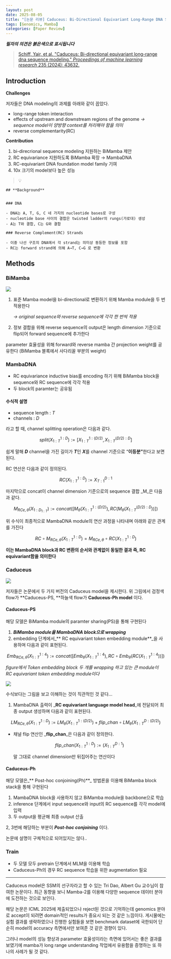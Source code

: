 ```yaml
---
layout: post
date: 2025-08-05
title: "[논문 리뷰] Caduceus: Bi-Directional Equivariant Long-Range DNA Sequence Modeling"
tags: [Genomics, Mamba]
categories: [Paper Review]
---
```


<span class="notion-red">_**필자의 의견은 붉은색으로 표시됩니다**_</span>


> [Schiff, Yair, et al. "Caduceus: Bi-directional equivariant long-range dna sequence modeling." ](https://pmc.ncbi.nlm.nih.gov/articles/PMC12189541/)[_Proceedings of machine learning research_](https://pmc.ncbi.nlm.nih.gov/articles/PMC12189541/)[ 235 (2024): 43632.](https://pmc.ncbi.nlm.nih.gov/articles/PMC12189541/)



## Introduction


**Challenges**


저자들은 DNA modeling의 과제를 아래와 같이 꼽았다.

- long-range token interaction
- effects of upstream and downstream regions of the genome 
_→ sequence model이 양방향 context를 처리해야 함을 의미_
- reverse complementarity(RC)

**Contribution**

1. bi-direcrional sequence modeling 지원하는 BiMamba 제안
1. RC equivariance 지원하도록 BiMamba 확장 → MambaDNA
1. RC-equivariant DNA foundation model family 기여
1. 10x 크기의 model보다 높은 성능

> 💡 


	## **Background**


	### DNA

	- DNA는 A, T, G, C 네 가지의 nucleotide bases로 구성
	- nucleotide base 사이의 결합은 twisted ladder의 rungs(가로대) 생성
	- A는 T와 결합, C는 G와 결합

	### Reverse Complement(RC) Strands

	- 이중 나선 구조의 DNA에서 각 strand는 의미상 동등한 정보를 포함
	- RC는 forward strand에 의해 A→T, C→G 로 변환


## Methods



### BiMamba


![](https://prod-files-secure.s3.us-west-2.amazonaws.com/542b861c-36a8-4051-84e5-8804b6728dba/2c247d59-7815-4980-99f0-8f0d21f445a7/image.png?X-Amz-Algorithm=AWS4-HMAC-SHA256&X-Amz-Content-Sha256=UNSIGNED-PAYLOAD&X-Amz-Credential=ASIAZI2LB46642GC6ZOU%2F20250826%2Fus-west-2%2Fs3%2Faws4_request&X-Amz-Date=20250826T061311Z&X-Amz-Expires=3600&X-Amz-Security-Token=IQoJb3JpZ2luX2VjEBUaCXVzLXdlc3QtMiJHMEUCIFmcM1XCEDyGiVdXbtfUCxENV85hJM4A8oERLnPFJxgQAiEAkQ2PRg9o0GrjvYhrqdJvDsC17tauQx5D4eggq1pEA9Uq%2FwMIbhAAGgw2Mzc0MjMxODM4MDUiDJB5bnaFv3Wvm0Fi8SrcAxPu6LDLMlmzIh8G%2BvYY8iLzmlmd6bQXhr1zes5jh7klL2%2FLo5e7fYwD7T5moOEs7J5ea%2BiQE9Dgzn474FfTqWCeHzMpFUDkhQLy3kBRpF5IthnsqNc%2BWKRcBDDboDhAm28LdKTv7Xyf7PW7QdqyxMGTOCcZNKaN6r3Q3ga6DBxKyn9tYsBIGHsACBvjBnod4XkSIkQvT65kSOWMuel8%2FAybylwUotIwlPQ0oTWPE1DS3fj83YJ6ctlpm53Y6lJEtcFIekQs%2FDCbaCvcprryLwnd1yzZbFEs0pZ77e%2BFQhXgh0LIZlwHjpRf3yL%2Fy6IbezO5NWKbcV3JQM42DiEanA4xylH2PR9ezjHk5npJwEpa6UE5HiDmHU3Jj7iuV6iWkBZr0Mp03MFlx9i2bwNTEs09d6gpyyR1jPjMZudPiaNzJk5MD8j34lAmGuB3ytcovMwDKMuW9pFkp72RzzRAFHIV%2FqEjczg4gzE2Kd9%2FgFTrhkaqQ6sFt0%2B6V6rlIb%2BcNM8NN2%2FcfAsJHb9yiQiP4SqBCaqad%2F82nM%2BofG%2B7e8uN9coWnVK8e%2FmEzufGh6Vg4NsxzljfWYr2%2BKNn3MqUNVBPPns4AX4TCRHMLat%2BABNTzqb5y5Ga26CgZYzfMLSAtcUGOqUB7zAkHe47%2BYygF4SOLkWROAFVe%2Bi4Dpr4htBthv7B1n%2F5rj%2F7hjtUkYPz2FjsaA7ODjD5%2BUQIcks2F3MAgbAgx8kqokSv8Z77r5gnjeQbEkk1s7PNGl%2FzOmLoYwHpaJRbpmiBN0kloBJ02jWGq2g2WTVLA6UOq5fLTA9inydmFetgsn1zpIv8O3LFozB9%2F2Bo76p%2B4m3wWrBNRzR7AWIuxyTtypWY&X-Amz-Signature=a56c90a38c5a47d840f92d85483088d19da95d51543d51417d35198a820deba1&X-Amz-SignedHeaders=host&x-amz-checksum-mode=ENABLED&x-id=GetObject)

1. 표준 Mamba model을 bi-directional로 변환하기 위해 Mamba module을 두 번 적용한다

	_→ original sequence와 reverse sequence에 각각 한 번씩 적용_

1. 정보 결합을 위해 reverse sequence의 output은 length dimension 기준으로 flip되어 forward sequence에 추가한다

parameter 효율성을 위해 forward와 reverse mamba 간 projection weight를 공유한다 (BiMamba 블록에서 사다리꼴 부분의 weight)



### MambaDNA

- RC equivariance inductive bias를 encoding 하기 위해 BiMamba block을 sequence와 RC sequence에 각각 적용
- 두 block의 paramter는 공유됨


#### 수식적 설명

- sequence length : _T_
- channels : _D_

라고 할 때,  channel splitting operation은 다음과 같다.


$$
split(X^{1:D}_{1:T}):=[X^{1:(D/2)}_{1:T},X^{(D/2):D}_{1:T}]
$$


<span class="notion-red">쉽게 말해 </span><span class="notion-red">_**D**_</span><span class="notion-red"> channel을 가진 길이가 </span><span class="notion-red">_**T**_</span><span class="notion-red">인 </span><span class="notion-red">_**X**_</span><span class="notion-red">를 channel 기준으로 “</span><span class="notion-red">**이등분”**</span><span class="notion-red">한다고 보면 된다.</span>


RC 연산은 다음과 같이 정의된다.


$$
RC(X^{1:D}_{1:T}):=X^{D:1}_{T:1}
$$


마지막으로 concat이 channel dimension 기준으로의 sequence 결합 _M_은 다음과 같다.


$$
M_{RCe,\theta}(X_{1:D_{1:T}}):=concat([M_{\theta}(X^{1:(D/2)}_{1:T}),RC(M_{\theta}(X^{(D/2):D}_{1:T}))])
$$


위 수식이 최종적으로 MambaDNA module의 연산 과정을 나타내며 아래와 같은 관계를 가진다


$$
RC\circ M_{RCe,\theta}(X^{1:D}_{1:T}) = M_{RCe,\theta} \circ RC(X^{1:D}_{1:T})
$$


**이는 MambaDNA block과 RC 변환의 순서와 관계없이 동일한 결과 즉, RC equivariant함을 의미한다**



### Caduceus


![](https://prod-files-secure.s3.us-west-2.amazonaws.com/542b861c-36a8-4051-84e5-8804b6728dba/f94a60d7-8145-473b-aef9-7c68d3ec604a/image.png?X-Amz-Algorithm=AWS4-HMAC-SHA256&X-Amz-Content-Sha256=UNSIGNED-PAYLOAD&X-Amz-Credential=ASIAZI2LB46642GC6ZOU%2F20250826%2Fus-west-2%2Fs3%2Faws4_request&X-Amz-Date=20250826T061311Z&X-Amz-Expires=3600&X-Amz-Security-Token=IQoJb3JpZ2luX2VjEBUaCXVzLXdlc3QtMiJHMEUCIFmcM1XCEDyGiVdXbtfUCxENV85hJM4A8oERLnPFJxgQAiEAkQ2PRg9o0GrjvYhrqdJvDsC17tauQx5D4eggq1pEA9Uq%2FwMIbhAAGgw2Mzc0MjMxODM4MDUiDJB5bnaFv3Wvm0Fi8SrcAxPu6LDLMlmzIh8G%2BvYY8iLzmlmd6bQXhr1zes5jh7klL2%2FLo5e7fYwD7T5moOEs7J5ea%2BiQE9Dgzn474FfTqWCeHzMpFUDkhQLy3kBRpF5IthnsqNc%2BWKRcBDDboDhAm28LdKTv7Xyf7PW7QdqyxMGTOCcZNKaN6r3Q3ga6DBxKyn9tYsBIGHsACBvjBnod4XkSIkQvT65kSOWMuel8%2FAybylwUotIwlPQ0oTWPE1DS3fj83YJ6ctlpm53Y6lJEtcFIekQs%2FDCbaCvcprryLwnd1yzZbFEs0pZ77e%2BFQhXgh0LIZlwHjpRf3yL%2Fy6IbezO5NWKbcV3JQM42DiEanA4xylH2PR9ezjHk5npJwEpa6UE5HiDmHU3Jj7iuV6iWkBZr0Mp03MFlx9i2bwNTEs09d6gpyyR1jPjMZudPiaNzJk5MD8j34lAmGuB3ytcovMwDKMuW9pFkp72RzzRAFHIV%2FqEjczg4gzE2Kd9%2FgFTrhkaqQ6sFt0%2B6V6rlIb%2BcNM8NN2%2FcfAsJHb9yiQiP4SqBCaqad%2F82nM%2BofG%2B7e8uN9coWnVK8e%2FmEzufGh6Vg4NsxzljfWYr2%2BKNn3MqUNVBPPns4AX4TCRHMLat%2BABNTzqb5y5Ga26CgZYzfMLSAtcUGOqUB7zAkHe47%2BYygF4SOLkWROAFVe%2Bi4Dpr4htBthv7B1n%2F5rj%2F7hjtUkYPz2FjsaA7ODjD5%2BUQIcks2F3MAgbAgx8kqokSv8Z77r5gnjeQbEkk1s7PNGl%2FzOmLoYwHpaJRbpmiBN0kloBJ02jWGq2g2WTVLA6UOq5fLTA9inydmFetgsn1zpIv8O3LFozB9%2F2Bo76p%2B4m3wWrBNRzR7AWIuxyTtypWY&X-Amz-Signature=658e65c7c0ead90cbed6b8ec5c95e5da110afe465ca5daf6174528050509d67c&X-Amz-SignedHeaders=host&x-amz-checksum-mode=ENABLED&x-id=GetObject)


저자들은 논문에서 두 가지 버전의 Caduceus model을 제시한다. 위 그림에서 검정색 flow가 **Caduceus-PS, **하늘색 flow가 **Caduceus-Ph model** 이다.



#### Caduceus-PS


해당 모델은 BiMamba module의 paramter sharing(PS)을 통해 구현된다

1. _**BiMamba module을 MambaDNA block으로 wrapping**_
1. embedding 단계에서_** RC equivariant token embedding module**_을 사용하며 다음과 같이 표현된다.

$$
Emb_{RCe,\theta}(X^{1:4}_{1:T}):=concat([Emb_{\theta}(X^{1:4}_{1:T}),RC \circ Emb_{\theta}(RC(X^{1:4}_{1:T}))])
$$


_figure에서 Token embedding block 두 개를 wrapping 하고 있는 큰 module이 RC equivariant token embedding module이다_


![](https://prod-files-secure.s3.us-west-2.amazonaws.com/542b861c-36a8-4051-84e5-8804b6728dba/b175e4da-71eb-4e91-8c23-a06dabe673c9/image.png?X-Amz-Algorithm=AWS4-HMAC-SHA256&X-Amz-Content-Sha256=UNSIGNED-PAYLOAD&X-Amz-Credential=ASIAZI2LB46642GC6ZOU%2F20250826%2Fus-west-2%2Fs3%2Faws4_request&X-Amz-Date=20250826T061311Z&X-Amz-Expires=3600&X-Amz-Security-Token=IQoJb3JpZ2luX2VjEBUaCXVzLXdlc3QtMiJHMEUCIFmcM1XCEDyGiVdXbtfUCxENV85hJM4A8oERLnPFJxgQAiEAkQ2PRg9o0GrjvYhrqdJvDsC17tauQx5D4eggq1pEA9Uq%2FwMIbhAAGgw2Mzc0MjMxODM4MDUiDJB5bnaFv3Wvm0Fi8SrcAxPu6LDLMlmzIh8G%2BvYY8iLzmlmd6bQXhr1zes5jh7klL2%2FLo5e7fYwD7T5moOEs7J5ea%2BiQE9Dgzn474FfTqWCeHzMpFUDkhQLy3kBRpF5IthnsqNc%2BWKRcBDDboDhAm28LdKTv7Xyf7PW7QdqyxMGTOCcZNKaN6r3Q3ga6DBxKyn9tYsBIGHsACBvjBnod4XkSIkQvT65kSOWMuel8%2FAybylwUotIwlPQ0oTWPE1DS3fj83YJ6ctlpm53Y6lJEtcFIekQs%2FDCbaCvcprryLwnd1yzZbFEs0pZ77e%2BFQhXgh0LIZlwHjpRf3yL%2Fy6IbezO5NWKbcV3JQM42DiEanA4xylH2PR9ezjHk5npJwEpa6UE5HiDmHU3Jj7iuV6iWkBZr0Mp03MFlx9i2bwNTEs09d6gpyyR1jPjMZudPiaNzJk5MD8j34lAmGuB3ytcovMwDKMuW9pFkp72RzzRAFHIV%2FqEjczg4gzE2Kd9%2FgFTrhkaqQ6sFt0%2B6V6rlIb%2BcNM8NN2%2FcfAsJHb9yiQiP4SqBCaqad%2F82nM%2BofG%2B7e8uN9coWnVK8e%2FmEzufGh6Vg4NsxzljfWYr2%2BKNn3MqUNVBPPns4AX4TCRHMLat%2BABNTzqb5y5Ga26CgZYzfMLSAtcUGOqUB7zAkHe47%2BYygF4SOLkWROAFVe%2Bi4Dpr4htBthv7B1n%2F5rj%2F7hjtUkYPz2FjsaA7ODjD5%2BUQIcks2F3MAgbAgx8kqokSv8Z77r5gnjeQbEkk1s7PNGl%2FzOmLoYwHpaJRbpmiBN0kloBJ02jWGq2g2WTVLA6UOq5fLTA9inydmFetgsn1zpIv8O3LFozB9%2F2Bo76p%2B4m3wWrBNRzR7AWIuxyTtypWY&X-Amz-Signature=8330e17b205a50ee77c3e8a7c506e25779fe9a774289d31bc37f36b18f131d74&X-Amz-SignedHeaders=host&x-amz-checksum-mode=ENABLED&x-id=GetObject)


<span class="notion-red">수식보다는 그림을 보고 이해하는 것이 직관적인 것 같다…</span>

1. MambaDNA 출력이 _**RC equivariant language model head**_에 전달되어 최종 output 생성하며 다음과 같이 표현된다.

$$
LM_{RCe,\theta}(X^{1:D}_{1:T}):= LM_{\theta}(X^{1:(D/2)}_{1:T})+flip\_chan\circ LM_{\theta}(X^{D:(D/2)}_{1:T})
$$

- 채널 flip 연산인 _**flip\_chan**_은 다음과 같이 정의한다.

	$$
	flip\_chan(X^{1:D}_{1:T}):=(X^{D:1}_{1:T})
	$$


	말 그대로 channel dimension만 뒤집어주는 연산이다



#### Caduceus-Ph


해당 모델은_** Post-hoc conjoining(Ph)**_ 방법론을 이용해 BiMamba block stack을 통해 구현된다

1. MambaDNA block을 사용하지 않고 BiMamba module을 backbone으로 학습
1. inference 단계에서 input sequence와 input의 RC sequence를 각각 model에 입력
1. 두 output을 평균해 최종 output 산출

2, 3번에 해당하는 부분이 _**Post-hoc conjoining**_ 이다.


<span class="notion-red">논문에 설명이 구체적으로 되어있지는 않다..</span>



### Train

- 두 모델 모두 pretrain 단계에서 MLM을 이용해 학습
- Caduceus-Ph의 경우 RC sequence 학습을 위한 augmentation 필요

---


<span class="notion-red">Caduceus model은 SSM의 선구자라고 할 수 있는 Tri Dao, Albert Gu 교수님이 참여한 논문이다. 최근 동향을 보니 Mamba-2를 이용해 다양한 sequence 데이터 분야에 도전하는 것으로 보인다.</span>


<span class="notion-red">해당 논문은 ICML 2025에 제출되었으나 reject된 것으로 기억하는데 genomics 분야로 accept이 되려면 domain적인 results가 중요시 되는 것 같은 느낌이다. 게시물에는 실험 결과를 생략하였으나 진행한 실험들을 보면 benchmark dataset에 국한되어 단순히 model의 accuracy 측면에서만 보여준 것 같은 경향이 있다.</span>


<span class="notion-red">그러나 model의 성능 향상과 parameter 효율성이라는 측면에 있어서는 좋은 결과를 보였기에 mamba가 long range understanding 작업에서 유용함을 증명하는 또 하나의 사례가 될 것 같다.</span>

